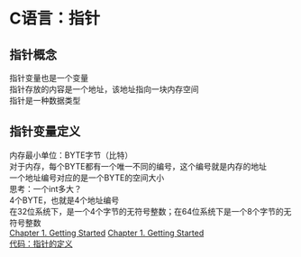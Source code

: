 C语言：指针
===
指针概念
---
指针变量也是一个变量  
指针存放的内容是一个地址，该地址指向一块内存空间  
指针是一种数据类型  

指针变量定义
---
内存最小单位：BYTE字节（比特）   
对于内存，每个BYTE都有一个唯一不同的编号，这个编号就是内存的地址  
一个地址编号对应的是一个BYTE的空间大小    
思考：一个int多大？  
4个BYTE，也就是4个地址编号  
在32位系统下，是一个4个字节的无符号整数；在64位系统下是一个8个字节的无符号整数  
[Chapter 1. Getting Started](ch01/README.md)
[Chapter 1. Getting Started](ch01/README.md)  
[代码：指针的定义](def_pointer.cpp)
